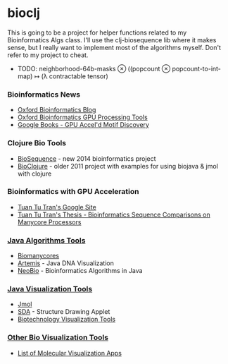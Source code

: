 # bioclj

This is going to be a project for helper functions related to my Bioinformatics Algs class.  I'll use the
clj-biosequence lib where it makes sense, but I really want to implement most of the algorithms myself.  Don't
refer to my project to cheat.

- TODO: neighborhood-64b-masks ⊗ ((popcount ⊗ popcount-to-int-map) ↦ (λ contractable tensor)

### Bioinformatics News

- [Oxford Bioinformatics Blog](http://www.blopig.com/blog/)
- [Oxford Bioinformatics GPU Processing Tools](http://www.blopig.com/blog/2013/04/gpgpus-for-bioinformatics/)
- [Google Books - GPU Accel'd Motif Discovery](http://books.google.com/books?id=-dWJ6_Eaj2cC&pg=PA448&lpg=PA448&dq=gpu+hamming+distance+bioinformatics&source=bl&ots=ysRzz9QThg&sig=qps6wuFtConf-bLoG0p12rCAC5Y&hl=en&sa=X&ei=2NhvVNb4M-_GsQSm_4KoAg&ved=0CCAQ6AEwAA#v=onepage&q=gpu%20hamming%20distance%20bioinformatics&f=false)

### Clojure Bio Tools

- [BioSequence](https://github.com/s312569/clj-biosequence) - new 2014 bioinformatics project
- [BioClojure](https://github.com/jayunit100/BioClojure) - older 2011 project with examples for using biojava & jmol with clojure

### Bioinformatics with GPU Acceleration

- [Tuan Tu Tran's Google Site](https://sites.google.com/site/trantuantubk/)
- [Tuan Tu Tran's Thesis - Bioinformatics Sequence Comparisons on Manycore Processors](https://a6b11602-a-62cb3a1a-s-sites.googlegroups.com/site/trantuantubk/phd-tuan-tu-tran.pdf?attachauth=ANoY7coRWE5IRxOR3_6eVIObUCL6QVBZkhNp0aApw6LdR4uQZFW_fLVEzJVzM6m8X3cliBHtwzYrl2wAQy67cTlnSGUjHaPqA4sGg9qK6LsMfcdXgsmtBCH47dogJjxp9D6ONwIUOJubX3a529-oL7vyJfbXffgP-71XmYhldhQ-gzDLQNjMo043GCI3Xi8srjsBkwy0q1_kwwCy_E1ogpNRY4Pe-NdHig%3D%3D&attredirects=0)

### [Java Algorithms Tools](http://www.mathtools.net/Java/Biotechnology/)

- [Biomanycores](https://biomanycores.org/)
- [Artemis](https://www.sanger.ac.uk/resources/software/artemis/#development) - Java DNA Visualization
- [NeoBio](http://neobio.sourceforge.net/) - Bioinformatics Algorithms in Java

### [Java Visualization Tools](http://www.mathtools.net/Visual_Basic/Biotechnology/index.html)

- [Jmol](http://jmol.sourceforge.net/)
- [SDA](http://www.acdlabs.com/home/) - Structure Drawing Applet
- [Biotechnology Visualization Tools](http://www.mathtools.net/Visual_Basic/Biotechnology/index.html)

### [Other Bio Visualization Tools](http://www.mathtools.net/Visual_Basic/Biotechnology/index.html)

- [List of Molecular Visualization Apps](https://en.wikipedia.org/wiki/List_of_molecular_graphics_systems)

